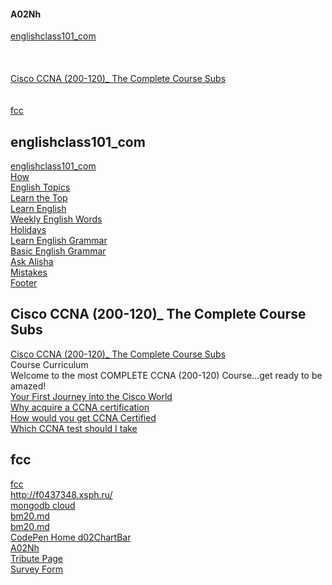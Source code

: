 #### A02Nh

[englishclass101_com](#englishclass101_com)  
[]()  
[]()  
[]()  
[Cisco CCNA (200-120)_ The Complete Course Subs](#Cisco-CCNA-(200-120)_-The-Complete-Course-Subs)   
[]()  
[]()  
[fcc](#fcc)   


## englishclass101_com
[englishclass101_com](htmla2class/readme.md)  
[How](htmla2class/readme.md#How)  
[English Topics](htmla2class/readme.md#English-Topics)  
[Learn the Top](htmla2class/readme.md#Learn-the-Top)  
[Learn English](htmla2class/readme.md#Learn-English)  
[Weekly English Words](htmla2class/readme.md#Weekly-English-Words)  
[Holidays](htmla2class/readme.md#Holidays)  
[Learn English Grammar](htmla2class/readme.md#Learn-English-Grammar)  
[Basic English Grammar](htmla2class/readme.md#Basic-English-Grammar)  
[Ask Alisha](htmla2class/readme.md#Ask-Alisha)  
[Mistakes](htmla2class/readme.md#Mistakes)  
[Footer](htmla2class/readme.md#Footer)  

## Cisco CCNA (200-120)_ The Complete Course Subs

[Cisco CCNA (200-120)_ The Complete Course Subs](html6ccna/readme.md)   
Course Curriculum   
Welcome to the most COMPLETE CCNA (200-120) Course...get ready to be amazed!   
[Your First Journey into the Cisco World](html6ccna/c01_Your_First_Journey_into_the_Cisco_World.md)   
[Why acquire a CCNA certification](html6ccna/c02_Why_acquire_a_CCNA_certification.md)   
[How would you get CCNA Certified](html6ccna/c03_How_would_you_get_CCNA_Certified.md)   
[Which CCNA test should I take](html6ccna/c04_Which_CCNA_test_should_I_take.md)   


## fcc
[fcc](html2fcc/readme.md)  
http://f0437348.xsph.ru/   
[mongodb cloud](https://cloud.mongodb.com/v2/5ea44c39177e42591b408863#metrics/replicaSet/5ea44e51552ab536f68817e1/explorer/test/users/find)  
[bm20.md](https://github.com/mlapinm/A02Nh/blob/master/bm20.md)  
[bm20.md](./bm20.md)  
[CodePen Home d02ChartBar](https://codepen.io/mlapin/full/mderMqe)  
[A02Nh](https://mlapinm.github.io/A02Nh/)  
[Tribute Page](https://codepen.io/mlapin/full/MWawwVr)  
[Survey Form](https://codepen.io/mlapin/full/jObPbRJ)  



